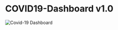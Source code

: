 # COVID19-Dashboard v1.0

![Covid-19 Dashboard](https://user-images.githubusercontent.com/51538046/84603150-305e5680-ae5a-11ea-9269-84279df05430.gif)
